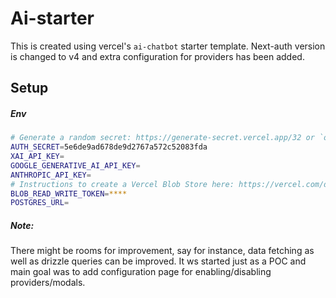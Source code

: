 # Ai-starter

This is created using vercel's `ai-chatbot` starter template. Next-auth version is changed to v4 and extra configuration for providers has been added.

## Setup
##### Env
```bash
# Generate a random secret: https://generate-secret.vercel.app/32 or `openssl rand -base64 32`
AUTH_SECRET=5e6de9ad678de9d2767a572c52083fda
XAI_API_KEY=
GOOGLE_GENERATIVE_AI_API_KEY=
ANTHROPIC_API_KEY=
# Instructions to create a Vercel Blob Store here: https://vercel.com/docs/storage/vercel-blob
BLOB_READ_WRITE_TOKEN=****
POSTGRES_URL=
```

##### Note: 
There might be rooms for improvement, say for instance, data fetching as well as drizzle queries can be improved. It ws started just as a POC and main goal was to add configuration page for enabling/disabling providers/modals.
